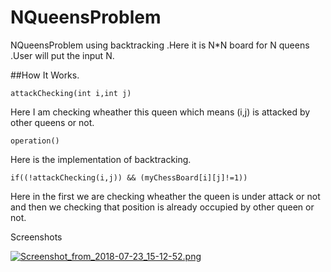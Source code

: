 # NQueensProblem
NQueensProblem using backtracking .Here it is N*N board for N queens .User will put the input N.


##How It Works.
 
 
 

    attackChecking(int i,int j) 
 
 Here I am checking wheather this queen which means (i,j) is attacked by other queens or not.
 
 

    operation() 
 
 
 Here is the implementation of backtracking.
 
  

    if((!attackChecking(i,j)) && (myChessBoard[i][j]!=1)) 
 
 
 
 Here in the first we are checking wheather the queen is under attack or not and then we checking that position is already occupied by other queen or not.
 
 
  

Screenshots

[![Screenshot_from_2018-07-23_15-12-52.png](https://s33.postimg.cc/d3el3xv1b/Screenshot_from_2018-07-23_15-12-52.png)](https://postimg.cc/image/bod0f7ty3/)

